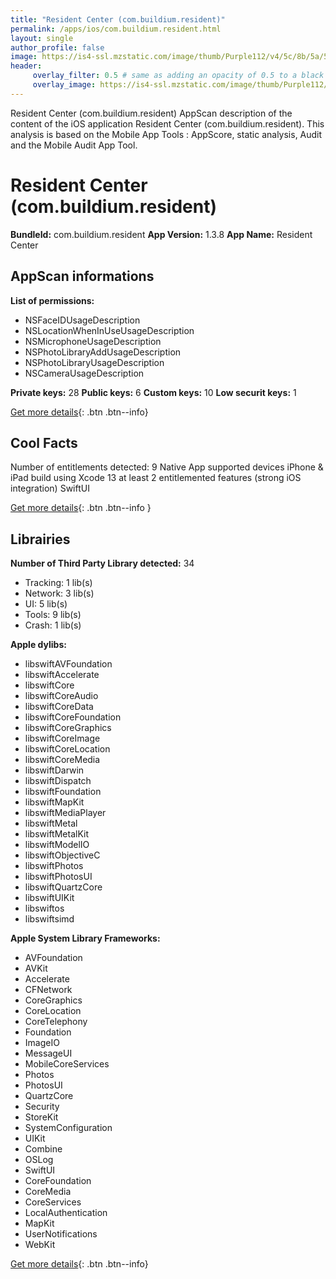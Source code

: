 ```yaml
---
title: "Resident Center (com.buildium.resident)"
permalink: /apps/ios/com.buildium.resident.html
layout: single
author_profile: false
image: https://is4-ssl.mzstatic.com/image/thumb/Purple112/v4/5c/8b/5a/5c8b5a93-f3dc-153d-bb18-49bc298700a3/AppIcon-0-0-1x_U007emarketing-0-0-0-7-0-0-sRGB-0-0-0-GLES2_U002c0-512MB-85-220-0-0.jpeg/512x512bb.jpg
header: 
     overlay_filter: 0.5 # same as adding an opacity of 0.5 to a black background
     overlay_image: https://is4-ssl.mzstatic.com/image/thumb/Purple112/v4/5c/8b/5a/5c8b5a93-f3dc-153d-bb18-49bc298700a3/AppIcon-0-0-1x_U007emarketing-0-0-0-7-0-0-sRGB-0-0-0-GLES2_U002c0-512MB-85-220-0-0.jpeg/512x512bb.jpg
---
```

Resident Center (com.buildium.resident) AppScan description of the content of the iOS application Resident Center (com.buildium.resident). This analysis is based on the Mobile App Tools : AppScore, static analysis, Audit and the Mobile Audit App Tool.

# Resident Center (com.buildium.resident)

**BundleId:** com.buildium.resident
**App Version:** 1.3.8
**App Name:** Resident Center


## AppScan informations 

**List of permissions:** 
- NSFaceIDUsageDescription
- NSLocationWhenInUseUsageDescription
- NSMicrophoneUsageDescription
- NSPhotoLibraryAddUsageDescription
- NSPhotoLibraryUsageDescription
- NSCameraUsageDescription
  
  
**Private keys:** 28
**Public keys:** 6
**Custom keys:** 10
**Low securit keys:** 1
  
[Get more details](/pricing.html){: .btn .btn--info}

## Cool Facts

Number of entitlements detected: 9
Native App
supported devices iPhone & iPad
build using Xcode 13
at least 2 entitlemented features (strong iOS integration)
SwiftUI
  
[Get more details](/pricing.html){: .btn .btn--info }

## Librairies 
**Number of Third Party Library detected:** 34
- Tracking: 1 lib(s)
- Network: 3 lib(s)
- UI: 5 lib(s)
- Tools: 9 lib(s)
- Crash: 1 lib(s)


**Apple dylibs:**
- libswiftAVFoundation
- libswiftAccelerate
- libswiftCore
- libswiftCoreAudio
- libswiftCoreData
- libswiftCoreFoundation
- libswiftCoreGraphics
- libswiftCoreImage
- libswiftCoreLocation
- libswiftCoreMedia
- libswiftDarwin
- libswiftDispatch
- libswiftFoundation
- libswiftMapKit
- libswiftMediaPlayer
- libswiftMetal
- libswiftMetalKit
- libswiftModelIO
- libswiftObjectiveC
- libswiftPhotos
- libswiftPhotosUI
- libswiftQuartzCore
- libswiftUIKit
- libswiftos
- libswiftsimd


**Apple System Library Frameworks:**
- AVFoundation
- AVKit
- Accelerate
- CFNetwork
- CoreGraphics
- CoreLocation
- CoreTelephony
- Foundation
- ImageIO
- MessageUI
- MobileCoreServices
- Photos
- PhotosUI
- QuartzCore
- Security
- StoreKit
- SystemConfiguration
- UIKit
- Combine
- OSLog
- SwiftUI
- CoreFoundation
- CoreMedia
- CoreServices
- LocalAuthentication
- MapKit
- UserNotifications
- WebKit


  
[Get more details](/pricing.html){: .btn .btn--info}

